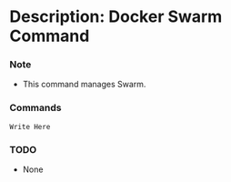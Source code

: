 # Description: Docker Swarm Command

### Note
* This command manages Swarm.

### Commands
```
Write Here
```

### TODO
* None
